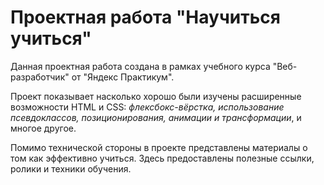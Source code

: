 # Проектная работа "Научиться учиться"

Данная проектная работа создана в рамках учебного курса "Веб-разработчик" от "Яндекс Практикум".

Проект показывает насколько хорошо были изучены расширенные возможности HTML и CSS: *флексбокс-вёрстка, использование псевдоклассов, позиционирования, анимации и трансформации*, и многое другое.

Помимо технической стороны в проекте представлены материалы о том как эффективно учиться. Здесь предоставлены полезные ссылки, ролики и техники обучения.
